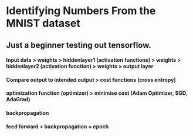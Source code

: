 # Identifying Numbers From the MNIST dataset
## Just a beginner testing out tensorflow.

#### Input data > weights > hiddenlayer1 (activation functions) > weights > hiddenlayer2 (activation function) > weights > output layer
#### Compare output to intended output > cost functions (cross entropy)
#### optimization function (optimizer) > minimise cost (Adam Optimizer, SGD, AdaGrad)
#### backpropagation
#### feed forward + backpropagation = epoch

